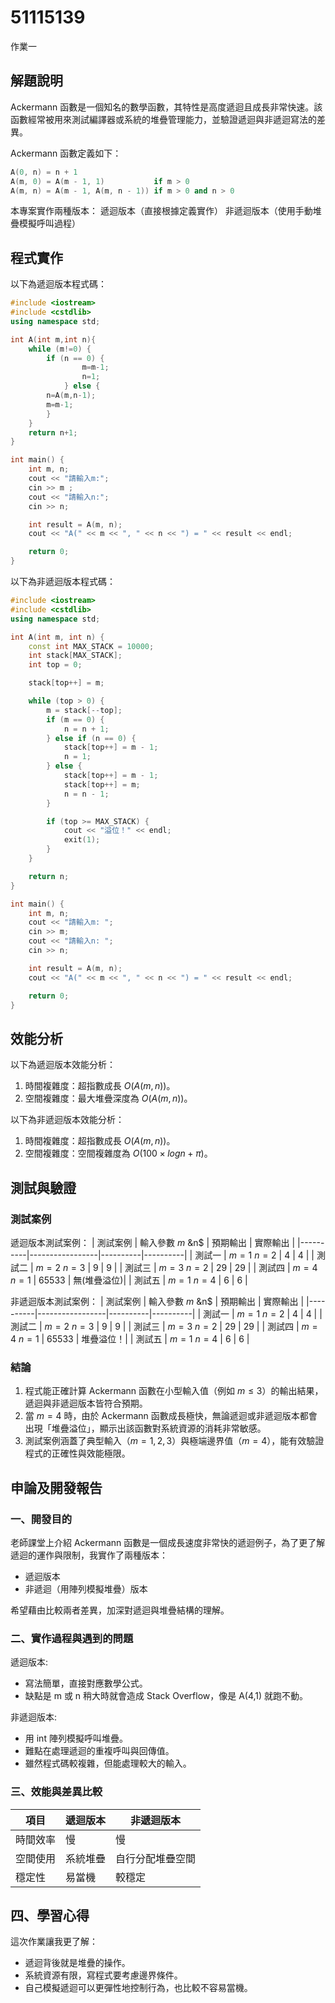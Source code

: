 # 51115139

作業一

## 解題說明
Ackermann 函數是一個知名的數學函數，其特性是高度遞迴且成長非常快速。該函數經常被用來測試編譯器或系統的堆疊管理能力，並驗證遞迴與非遞迴寫法的差異。

Ackermann 函數定義如下：
```cpp
A(0, n) = n + 1
A(m, 0) = A(m - 1, 1)           if m > 0
A(m, n) = A(m - 1, A(m, n - 1)) if m > 0 and n > 0
```
本專案實作兩種版本：
遞迴版本（直接根據定義實作）
非遞迴版本（使用手動堆疊模擬呼叫過程）

## 程式實作

以下為遞迴版本程式碼：

```cpp
#include <iostream>
#include <cstdlib>
using namespace std;

int A(int m,int n){
	while (m!=0) {
		if (n == 0) {
            	m=m-1;
            	n=1;
        	} else {
		n=A(m,n-1);
		m=m-1;
		}
	}
	return n+1;
}

int main() {
    int m, n;
    cout << "請輸入m:";
    cin >> m ;
    cout << "請輸入n:";
    cin >> n;

    int result = A(m, n);
    cout << "A(" << m << ", " << n << ") = " << result << endl;

    return 0;
}
```

以下為非遞迴版本程式碼：

```cpp
#include <iostream>
#include <cstdlib>
using namespace std;

int A(int m, int n) {
    const int MAX_STACK = 10000;
    int stack[MAX_STACK];
    int top = 0;

    stack[top++] = m;

    while (top > 0) {
        m = stack[--top];
        if (m == 0) {
            n = n + 1;
        } else if (n == 0) {
            stack[top++] = m - 1;
            n = 1;
        } else {
            stack[top++] = m - 1;
            stack[top++] = m;    
            n = n - 1;
        }

        if (top >= MAX_STACK) {
            cout << "溢位！" << endl;
            exit(1);
        }
    }

    return n;
}

int main() {
    int m, n;
    cout << "請輸入m: ";
    cin >> m;
    cout << "請輸入n: ";
    cin >> n;

    int result = A(m, n);
    cout << "A(" << m << ", " << n << ") = " << result << endl;

    return 0;
}
```

## 效能分析
以下為遞迴版本效能分析：
1. 時間複雜度：超指數成長 $O(A(m, n))$。
2. 空間複雜度：最大堆疊深度為 $O(A(m, n))$。

以下為非遞迴版本效能分析：
1. 時間複雜度：超指數成長 $O(A(m, n))$。
2. 空間複雜度：空間複雜度為 $O(100 × log n + π)$。

## 測試與驗證

### 測試案例
遞迴版本測試案例：
| 測試案例 | 輸入參數 $m$ &n$ | 預期輸出 | 實際輸出 |
|----------|-----------------|----------|----------|
| 測試一   | $m = 1$ $n = 2$ | 4        | 4        |
| 測試二   | $m = 2$ $n = 3$ | 9        | 9        |
| 測試三   | $m = 3$ $n = 2$ | 29       | 29       |
| 測試四   | $m = 4$ $n = 1$ | 65533    | 無(堆疊溢位)|
| 測試五   | $m = 1$ $n = 4$ | 6        | 6        |

非遞迴版本測試案例：
| 測試案例 | 輸入參數 $m$ &n$ | 預期輸出 | 實際輸出 |
|----------|-----------------|----------|----------|
| 測試一   | $m = 1$ $n = 2$ | 4        | 4        |
| 測試二   | $m = 2$ $n = 3$ | 9        | 9        |
| 測試三   | $m = 3$ $n = 2$ | 29       | 29       |
| 測試四   | $m = 4$ $n = 1$ | 65533    | 堆疊溢位！|
| 測試五   | $m = 1$ $n = 4$ | 6        | 6        |

### 結論

1. 程式能正確計算 Ackermann 函數在小型輸入值（例如 $m \leq 3$）的輸出結果，遞迴與非遞迴版本皆符合預期。
2. 當 $m = 4$ 時，由於 Ackermann 函數成長極快，無論遞迴或非遞迴版本都會出現「堆疊溢位」，顯示出該函數對系統資源的消耗非常敏感。
3. 測試案例涵蓋了典型輸入（$m=1,2,3$）與極端邊界值（$m=4$），能有效驗證程式的正確性與效能極限。

## 申論及開發報告

### 一、開發目的

老師課堂上介紹 Ackermann 函數是一個成長速度非常快的遞迴例子，為了更了解遞迴的運作與限制，我實作了兩種版本：

- 遞迴版本
- 非遞迴（用陣列模擬堆疊）版本

希望藉由比較兩者差異，加深對遞迴與堆疊結構的理解。

### 二、實作過程與遇到的問題

遞迴版本:
- 寫法簡單，直接對應數學公式。
- 缺點是 m 或 n 稍大時就會造成 Stack Overflow，像是 A(4,1) 就跑不動。

非遞迴版本:
- 用 int 陣列模擬呼叫堆疊。
- 難點在處理遞迴的重複呼叫與回傳值。
- 雖然程式碼較複雜，但能處理較大的輸入。

### 三、效能與差異比較

| 項目       | 遞迴版本        | 非遞迴版本       |
|------------|----------------|------------------|
| 時間效率   | 慢              | 慢              |
| 空間使用   | 系統堆疊         | 自行分配堆疊空間 |
| 穩定性     | 易當機           | 較穩定           |

## 四、學習心得

這次作業讓我更了解：

- 遞迴背後就是堆疊的操作。
- 系統資源有限，寫程式要考慮邊界條件。
- 自己模擬遞迴可以更彈性地控制行為，也比較不容易當機。
